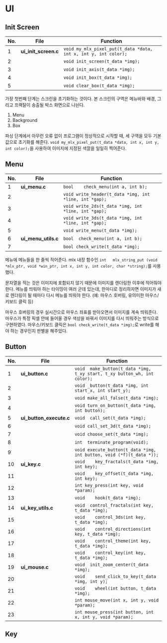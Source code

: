 # UI
## Init Screen
|No.|File|Function|
|---|---|---|
|1|**ui_init_screen.c**|```void	my_mlx_pixel_put(t_data *data, int x, int y, int color);```|
|2||```void	init_screen(t_data *img);```|
|3||```void	init_axis(t_data *img);```|
|4||```void	init_box(t_data *img);```|
|5||```void	clear_box(t_data *img);```|

가장 첫번째 단계는 스크린을 초기화하는 것이다.
본 스크린의 구역은 메뉴바와 배경, 그리고 프랙탈이 송출될 박스 화면으로 나뉜다.

1. Menu
2. Background
3. Box

파싱 단계에서 아무런 오류 없이 프로그램이 정상적으로 시작할 때, 세 구역을 모두 기본값으로 초기화를 해준다.
```void	my_mlx_pixel_put(t_data *data, int x, int y, int color);```을 사용하여 이미지에 지정된 색깔을 일일히 찍어준다.

## Menu
|No.|File|Function|
|---|---|---|
|1|**ui_menu.c**|```bool	check_menu(int a, int b);```|
|2||```void	write_header(t_data *img, int *line, int *gap);```|
|3||```void	write_2ds(t_data *img, int *line, int *gap);```|
|4||```void	write_3ds(t_data *img, int *line, int *gap);```|
|5||```void	write_menu(t_data *img);```|
|6|**ui_menu_utils.c**|```bool	check_menu(int a, int b);```|
|7||```bool	check_write(t_data *img);```|

메뉴에 메뉴들을 한 줄씩 적어준다.
mlx 내장 함수인 ```int	mlx_string_put (void *mlx_ptr, void *win_ptr, int x, int y, int color, char *string);```를 사용했다.

문자열을 적는 것은 이미지에 포함되지 않기 때문에 이미지를 렌더링한 이후에 적어줘야 한다.
메뉴를 띄워야 하는 타이밍이 여러 군데 있는데, 한마디로 정리하자면 이미지가 새로 렌더링이 될 때마다 다시 메뉴를 띄워야 한다. (예: 마우스 호버링, 유의미한 마우스/키보드 클릭 등)

마우스 호버링의 경우 실시간으로 마우스 좌표를 받아오면서 이미지를 계속 띄워준다. 마우스가 특정 픽셀 안에 들어올 경우 색상을 바꿔서 이미지를 다시 띄워주는 방식으로 구현하였다.
마우스/키보드 클릭은 ```bool	check_write(t_data *img);```로 write를 해야 하는 경우인지 판별을 해주었다.

## Button
|No.|File|Function|
|---|---|---|
|1|**ui_button.c**|```void	make_button(t_data *img, t_xy start, t_xy button_wh, int color);```|
|2||```void	_button(t_data *img, int start_x, int start_y);```|
|3||```void	make_all_false(t_data *img);```|
|4||```void	turn_on_button(t_data *img, int button);```|
|5|**ui_button_execute.c**|```void	call_set(t_data *img);```|
|6||```void	call_set_3d(t_data *img);```|
|7||```void	choose_set(t_data *img);```|
|8||```int	terminate_program(void);```|
|9||```void	execute_button(t_data *img, int button, void (*f)(t_data *));```|
|10|**ui_key.c**|```void	key_fractals(t_data *img, int key);```|
|11||```void	key_offset(t_data *img, int key);```|
|12||```int	key_press(int key, void *param);```|
|13||```void	hook(t_data *img);```|
|14|**ui_key_utils.c**|```void	control_fractals(int key, t_data *img);```|
|15||```void	control_3ds(int key, t_data *img);```|
|16||```void	control_directions(int key, t_data *img);```|
|17||```void	control_theme(int key, t_data *img);```|
|18||```void	control_key(int key, t_data *img);```|
|19|**ui_mouse.c**|```void	init_zoom_center(t_data *img);```|
|20||```void	send_click_to_key(t_data *img, int y);```|
|21||```void	wheel(int button, t_data *img);```|
|22||```int	mouse_move(int x, int y, void *param);```|
|23||```int	mouse_press(int button, int x, int y, void *param);```|

## Key
